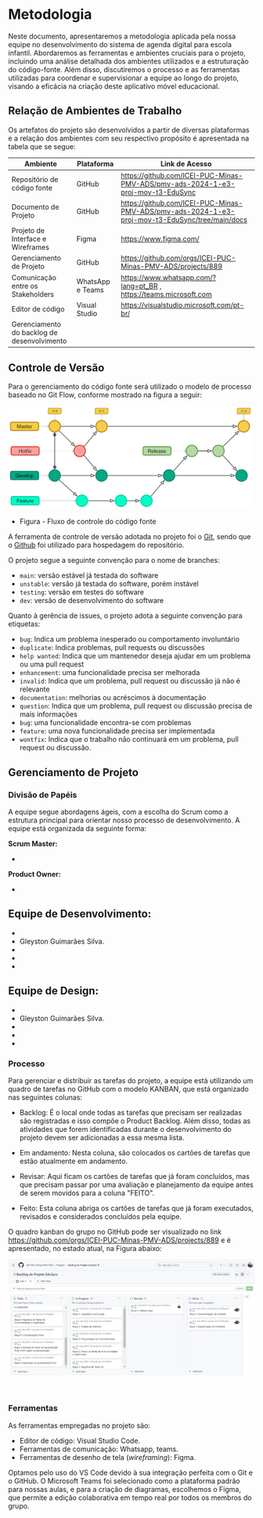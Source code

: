 
# Metodologia

Neste documento, apresentaremos a metodologia aplicada pela nossa equipe no desenvolvimento do sistema de agenda digital para escola infantil. Abordaremos as ferramentas e ambientes cruciais para o projeto, incluindo uma análise detalhada dos ambientes utilizados e a estruturação do código-fonte. Além disso, discutiremos o processo e as ferramentas utilizadas para coordenar e supervisionar a equipe ao longo do projeto, visando a eficácia na criação deste aplicativo móvel educacional.

## Relação de Ambientes de Trabalho

Os artefatos do projeto são desenvolvidos a partir de diversas plataformas e a relação dos ambientes com seu respectivo propósito é apresentada na tabela que se segue:

| Ambiente | Plataforma | Link de Acesso|
|----------|------------|----------------|
|Repositório de código fonte| GitHub| https://github.com/ICEI-PUC-Minas-PMV-ADS/pmv-ads-2024-1-e3-proj-mov-t3-EduSync|
|Documento de Projeto| GitHub | https://github.com/ICEI-PUC-Minas-PMV-ADS/pmv-ads-2024-1-e3-proj-mov-t3-EduSync/tree/main/docs |
|Projeto de Interface e Wireframes|  Figma    |  https://www.figma.com/    |
Gerenciamento de Projeto| GitHub | https://github.com/orgs/ICEI-PUC-Minas-PMV-ADS/projects/889 |
| Comunicação entre os Stakeholders | WhatsApp e Teams | https://www.whatsapp.com/?lang=pt_BR , https://teams.microsoft.com |
| Editor de código | Visual Studio | https://visualstudio.microsoft.com/pt-br/ |
| Gerenciamento do backlog de desenvolvimento |  | |

## Controle de Versão

Para o gerenciamento do código fonte será utilizado o modelo de processo baseado no Git Flow, conforme mostrado na figura a seguir:

![GitFlow](img//GitFlow.jpg)
- Figura - Fluxo de controle do código fonte

A ferramenta de controle de versão adotada no projeto foi o
[Git](https://git-scm.com/), sendo que o [Github](https://github.com)
foi utilizado para hospedagem do repositório.

O projeto segue a seguinte convenção para o nome de branches:

- `main`: versão estável já testada do software
- `unstable`: versão já testada do software, porém instável
- `testing`: versão em testes do software
- `dev`: versão de desenvolvimento do software

Quanto à gerência de issues, o projeto adota a seguinte convenção para
etiquetas:

- `bug`: Indica um problema inesperado ou comportamento involuntário
- `duplicate`: Indica problemas, pull requests ou discussões
- `help wanted`: Indica que um mantenedor deseja ajudar em um problema ou uma pull request
- `enhancement`: uma funcionalidade precisa ser melhorada
- `invalid`: Indica que um problema, pull request ou discussão já não é relevante
- `documentation`: melhorias ou acréscimos à documentação
- `question`: Indica que um problema, pull request ou discussão precisa de mais informações
- `bug`: uma funcionalidade encontra-se com problemas
- `feature`: uma nova funcionalidade precisa ser implementada
- `wontfix`: Indica que o trabalho não continuará em um problema, pull request ou discussão.


## Gerenciamento de Projeto

### Divisão de Papéis

A equipe segue abordagens ágeis, com a escolha do Scrum como a estrutura principal para orientar nosso processo de desenvolvimento.
A equipe está organizada da seguinte forma:

**Scrum Master:** 

- 

**Product Owner:** 

- 

**Equipe de Desenvolvimento:** 
- 
- 
- Gleyston Guimarães Silva.
- 
- 
- 

**Equipe de Design:**
- 
- 
- Gleyston Guimarães Silva.
- 
- 
- 

### Processo

Para gerenciar e distribuir as tarefas do projeto, a equipe está utilizando um quadro de tarefas no GitHub com o modelo KANBAN, que está organizado nas seguintes colunas:

- Backlog: É o local onde todas as tarefas que precisam ser realizadas são registradas e isso compõe o Product Backlog. Além disso, todas as atividades que forem identificadas durante o desenvolvimento do projeto devem ser adicionadas a essa mesma lista.

- Em andamento: Nesta coluna, são colocados os cartões de tarefas que estão atualmente em andamento.

- Revisar: Aqui ficam os cartões de tarefas que já foram concluídos, mas que precisam passar por uma avaliação e planejamento da equipe antes de serem movidos para a coluna "FEITO".

- Feito: Esta coluna abriga os cartões de tarefas que já foram executados, revisados e considerados concluídos pela equipe.
 
O quadro kanban do grupo no GitHub pode ser visualizado no link https://github.com/orgs/ICEI-PUC-Minas-PMV-ADS/projects/889 e é apresentado, no estado atual, na Figura abaixo:
<br>

![GitFlow](img//KanbanEtapa2.png)

<br>

### Ferramentas

As ferramentas empregadas no projeto são:

- Editor de código: Visual Studio Code.
- Ferramentas de comunicação: Whatsapp, teams.
- Ferramentas de desenho de tela (_wireframing_): Figma.

Optamos pelo uso do VS Code devido à sua integração perfeita com o Git e o GitHub. O Microsoft Teams foi selecionado como a plataforma padrão para nossas aulas, e para a criação de diagramas, escolhemos o Figma, que permite a edição colaborativa em tempo real por todos os membros do grupo.
